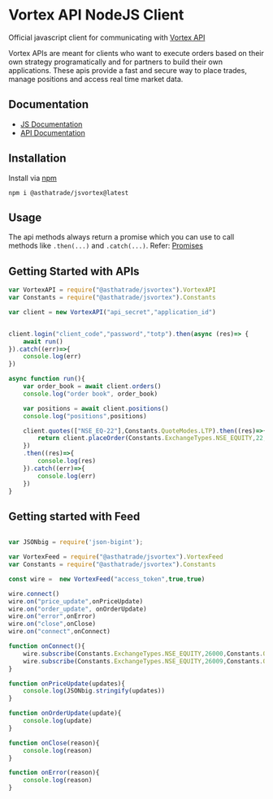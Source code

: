 # Vortex API NodeJS Client


Official javascript client for communicating with [Vortex API](https://asthatrade.com/vortex)

Vortex APIs are meant for clients who want to execute orders based on their own strategy programatically and for partners to build their own applications. These apis provide a fast and secure way to place trades, manage positions and access real time market data.

## Documentation 
- [JS Documentation](https://vortex.asthatrade.com/docs/jsvortex/)
- [API Documentation](https://vortex.asthatrade.com/docs/)


## Installation 

Install via [npm](https://www.npmjs.com/package/@asthatrade/jsvortex)
```
npm i @asthatrade/jsvortex@latest
``` 

## Usage 

The api methods always return a promise which you can use to call methods like `.then(...)` and `.catch(...)`. Refer: [Promises](https://developer.mozilla.org/en-US/docs/Web/JavaScript/Reference/Global_Objects/Promise)


## Getting Started with APIs 

```js
var VortexAPI = require("@asthatrade/jsvortex").VortexAPI
var Constants = require("@asthatrade/jsvortex").Constants

var client = new VortexAPI("api_secret","application_id")


client.login("client_code","password","totp").then(async (res)=> {
    await run()
}).catch((err)=>{
    console.log(err)
})

async function run(){
    var order_book = await client.orders()
    console.log("order book", order_book)

    var positions = await client.positions()
    console.log("positions",positions)

    client.quotes(["NSE_EQ-22"],Constants.QuoteModes.LTP).then((res)=>{
        return client.placeOrder(Constants.ExchangeTypes.NSE_EQUITY,22,Constants.TransactionTypes.SELL,Constants.ProductTypes.INTRADAY,Constants.VarietyTypes.REGULAR_MARKET_ORDER,1,res.data["NSE_EQ-22"].last_trade_price,0,0,Constants.ValidityTypes.FULL_DAY)
    })
    .then((res)=>{
        console.log(res)
    }).catch((err)=>{
        console.log(err)
    })
}
```

## Getting started with Feed 

```js 

var JSONbig = require('json-bigint');

var VortexFeed = require("@asthatrade/jsvortex").VortexFeed
var Constants = require("@asthatrade/jsvortex").Constants

const wire =  new VortexFeed("access_token",true,true)

wire.connect()
wire.on("price_update",onPriceUpdate)
wire.on("order_update", onOrderUpdate)
wire.on("error",onError)
wire.on("close",onClose)
wire.on("connect",onConnect)

function onConnect(){
    wire.subscribe(Constants.ExchangeTypes.NSE_EQUITY,26000,Constants.QuoteModes.OHLCV)
    wire.subscribe(Constants.ExchangeTypes.NSE_EQUITY,26009,Constants.QuoteModes.OHLCV)
}

function onPriceUpdate(updates){
    console.log(JSONbig.stringify(updates))
}

function onOrderUpdate(update){
    console.log(update)
}

function onClose(reason){
    console.log(reason)
}

function onError(reason){
    console.log(reason)
}


```
